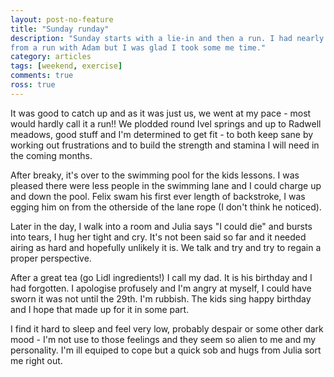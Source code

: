 ```yaml
---
layout: post-no-feature
title: "Sunday runday"
description: "Sunday starts with a lie-in and then a run. I had nearly bailed
from a run with Adam but I was glad I took some me time."
category: articles
tags: [weekend, exercise]
comments: true
ross: true
---
```

It was good to catch up and as it was just us, we went at my pace - most would hardly
call it a run!!  We plodded round Ivel springs and up to Radwell meadows, good
stuff and I'm determined to get fit - to both keep sane by working out
frustrations and to build the strength and stamina I will need in the coming
months.

After breaky, it's over to the swimming pool for the kids lessons. I was pleased
there were less people in the swimming lane and I could charge up and down the
pool.  Felix swam his first ever length of backstroke, I was egging him on from
the otherside of the lane rope (I don't think he noticed).

Later in the day, I walk into a room and Julia says "I could die" and bursts into
tears, I hug her tight and cry. It's not been said so far and it needed airing
as hard and hopefully unlikely it is. We talk and try and try to regain a proper
perspective.

After a great tea (go Lidl ingredients!) I call my dad. It is his birthday and I
had forgotten. I apologise profusely and I'm angry at myself, I could have
sworn it was not until the 29th.  I'm rubbish.  The kids sing happy birthday
and I hope that made up for it in some part.

I find it hard to sleep and feel very low, probably despair or some other
dark mood - I'm not use to those feelings and they seem so alien to me and my
personality. I'm ill equiped to cope but a quick sob and hugs from Julia sort me
right out.